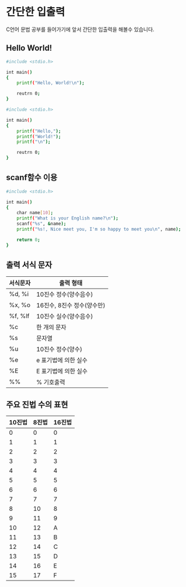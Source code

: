 # 간단한 입출력 
C언어 문법 공부를 들어가기에 앞서 간단한 입출력을 해볼수 있습니다.

## Hello World!

```sh
#include <stdio.h>

int main()
{
	printf("Hello, World!\n");

	reutrn 0;
}
````

```sh
#include <stdio.h>

int main()
{
	printf("Hello,");
	printf("World!");
	printf("\n");

	reutrn 0;
}
```
## scanf함수 이용

```sh
#include <stdio.h>

int main()
{
	char name[10];
	printf("What is your English name?\n");
	scanf("%s", &name);
	printf("%s!, Nice meet you, I'm so happy to meet you\n", name);

	return 0;
}
```

## 출력 서식 문자
 서식문자 | 출력 형태					 
--- | ---|
 %d, %i   | 10진수 정수(양수음수) 		 
 %x, %o   | 16진수, 8진수 정수(양수만)  
 %f, %lf  | 10진수 실수(양수음수)		 
 %c	   | 한 개의 문자 				 
 %s	   | 문자열						 
 %u 	   | 10진수 정수(양수)			 
 %e        | e 표기법에 의한 실수 
 %E 	   | E 표기법에 의한 실수 
 %%	   | % 기호출력					 

## 주요 진법 수의 표현 

 10진법	| 8진법	| 16진법
 --- | ---| ---|
 0	|	0	|	0
 1	|	1	|	1
 2	|	2	|	2
 3	|	3	|	3
 4|4|4
 5|5|5
 6|6|6
 7|7|7
 8|10|8
 9|11|9
 10|12|A
 11|13|B
 12|14|C
 13|15|D
 14|16|E
 15|17|F
